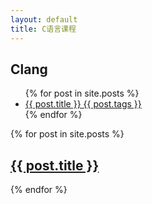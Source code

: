```yaml
---
layout: default
title: C语言课程
---
```



## Clang

<ul>
  {% for post in site.posts %}
    <li>
      <a href="/c{{ post.url }}">{{ post.title }} {{ post.tags }}</a>
    </li>
  {% endfor %}
</ul>

{% for post in site.posts %}
    <h2><a href="/c{{ post.url }}"> {{ post.title }}</a></h2>
{% endfor %}